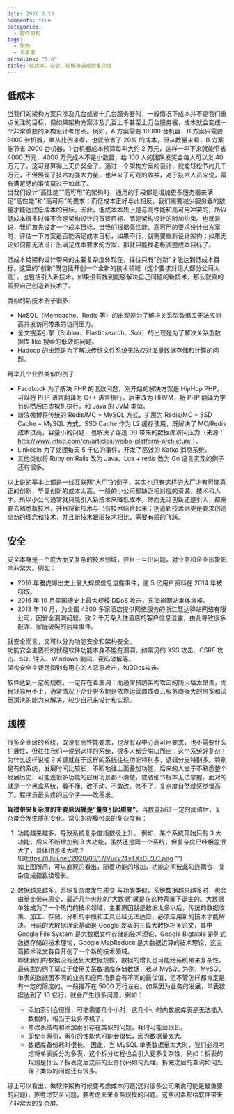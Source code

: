 ```yaml
---
date: 2020.3.13
comments: true
categories:
  - 软件架构
tags:
  - 架构
  - 复杂度
permalink: "5.6"
title: 低成本、安全、规模等造成的复杂度
---
```

## 低成本

当我们的架构方案只涉及几台或者十几台服务器时，一般情况下成本并不是我们重点关注的目标，但如果架构方案涉及几百上千甚至上万台服务器，成本就会变成一个非常重要的架构设计考虑点。例如，A 方案需要 10000 台机器，B 方案只需要 8000 台机器，单从比例来看，也就节省了 20% 的成本，但从数量来看，B 方案能节省 2000 台机器，1 台机器成本预算每年大约 2 万元，这样一年下来就能节省 4000 万元，4000 万元成本不是小数目，给 100 人的团队发奖金每人可以发 40 万元了，这可是算得上天价奖金了。通过一个架构方案的设计，就能轻松节约几千万元，不但展现了技术的强大力量，也带来了可观的收益，对于技术人员来说，最有满足感的事情莫过于如此了。  
当我们设计“高性能”“高可用”的架构时，通用的手段都是增加更多服务器来满足“高性能”和“高可用”的要求；而低成本正好与此相反，我们需要减少服务器的数量才能达成低成本的目标。因此，低成本本质上是与高性能和高可用冲突的，所以低成本很多时候不会是架构设计的首要目标，而是架构设计的附加约束。也就是说，我们首先设定一个成本目标，当我们根据高性能、高可用的要求设计出方案时，评估一下方案是否能满足成本目标，如果不行，就需要重新设计架构；如果无论如何都无法设计出满足成本要求的方案，那就只能找老板调整成本目标了。

低成本给架构设计带来的主要复杂度体现在，往往只有“创新”才能达到低成本目标。这里的“创新”既包括开创一个全新的技术领域（这个要求对绝大部分公司太高），也包括引入新技术，如果没有找到能够解决自己问题的新技术，那么就真的需要自己创造新技术了。  

类似的新技术例子很多:  

* NoSQL（Memcache、Redis 等）的出现是为了解决关系型数据库无法应对高并发访问带来的访问压力。
* 全文搜索引擎（Sphinx、Elasticsearch、Solr）的出现是为了解决关系型数据库 like 搜索的低效的问题。
* Hadoop 的出现是为了解决传统文件系统无法应对海量数据存储和计算的问题。

再举几个业界类似的例子

* Facebook 为了解决 PHP 的低效问题，刚开始的解决方案是 HipHop PHP，可以将 PHP 语言翻译为 C++ 语言执行，后来改为 HHVM，将 PHP 翻译为字节码然后由虚拟机执行，和 Java 的 JVM 类似。
* 新浪微博将传统的 Redis/MC + MySQL 方式，扩展为 Redis/MC + SSD Cache + MySQL 方式，SSD Cache 作为 L2 缓存使用，既解决了 MC/Redis 成本过高，容量小的问题，也解决了穿透 DB 带来的数据库访问压力（来源：http://www.infoq.com/cn/articles/weibo-platform-archieture ）。
* Linkedin 为了处理每天 5 千亿的事件，开发了高效的 Kafka 消息系统。
* 其他类似将 Ruby on Rails 改为 Java、Lua + redis 改为 Go 语言实现的例子还有很多。

以上说的基本上都是一线互联网”大厂”的例子，其实也只有这样的大厂才有可能真正的创新，毕竟创新的成本太高，一般的小公司都缺乏相对应的资源，技术和人才。所以小公司通常就只能引入新技术来降低成本。然而无论创新还是引入，都需要去熟悉新技术，并且将新技术与已有技术结合起来；创造新技术则更是要求创造全新的理念和技术，并且新技术跟旧技术相比，需要有质的飞跃。

## 安全

安全本身是一个庞大而又复杂的技术领域，并且一旦出问题，对业务和企业形象影响非常大。例如：
* 2016 年雅虎爆出史上最大规模信息泄露事件，逾 5 亿用户资料在 2014 年被窃取。
* 2016 年 10 月美国遭史上最大规模 DDoS 攻击，东海岸网站集体瘫痪。
* 2013 年 10 月，为全国 4500 多家酒店提供网络服务的浙江慧达驿站网络有限公司，因安全漏洞问题，致 2 千万条入住酒店的客户信息泄露，由此导致很多敲诈、家庭破裂的后续事件。
  
就安全而言，又可以分为功能安全和架构安全。  
功能安全主要指的就是软件功能本身不能有漏洞，如常见的 XSS 攻击、CSRF 攻击、SQL 注入、Windows 漏洞、密码破解等。  
架构安全主要是指别有用心的人恶意攻击，如DDos攻击。  

软件达到一定的规模，一定存在着漏洞；而通常预防架构攻击的防火墙太昂贵，而且轻易用不上，通常情况下企业更多地是依靠运营商或者云服务商强大的带宽和流量清洗的能力来解决，较少自己来设计和实现。

## 规模

很多企业级的系统，既没有高性能要求，也没有双中心高可用要求，也不需要什么扩展性，但往往我们一说到这样的系统，很多人都会脱口而出：这个系统好复杂！为什么这样说呢？关键就在于这样的系统往往功能特别多，逻辑分支特别多。特别是有的系统，发展时间比较长，不断地往上面叠加功能，后来的人由于不熟悉整个发展历史，可能连很多功能的应用场景都不清楚，或者细节根本无法掌握，面对的就是一个黑盒系统，看不懂、改不动、不敢改、修不了，复杂度自然就感觉很高了。程序员最头疼的三个字——改需求。  

**规模带来复杂度的主要原因就是“量变引起质变”**，当数量超过一定的阈值后，复杂度会发生质的变化。常见的规模带来的复杂度有：

1. 功能越来越多，导致系统复杂度指数级上升。
   例如，某个系统开始只有 3 大功能，后来不断增加到 8 大功能，虽然还是同一个系统，但复杂度已经相差很大了，具体相差多大呢？  
![](https://i.loli.net/2020/03/17/Vucy74vTXxDIZLC.png “”)  
如上图所示，可以直观的看出，随着功能的增加，功能之间彼此勾连耦合，复杂度成指数级增长。

2. 数据越来越多，系统复杂度发生质变
   与功能类似，系统数据越来越多时，也会由量变带来质变，最近几年火热的“大数据”就是在这种背景下诞生的。大数据单独成为了一个热门的技术领域，主要原因就是数据太多以后，传统的数据收集、加工、存储、分析的手段和工具已经无法适应，必须应用新的技术才能解决。目前的大数据理论基础是 Google 发表的三篇大数据相关论文，其中 Google File System 是大数据文件存储的技术理论，Google Bigtable 是列式数据存储的技术理论，Google MapReduce 是大数据运算的技术理论，这三篇技术论文各自开创了一个新的技术领域。  
   即使我们的数据没有达到大数据规模，数据的增长也可能给系统带来复杂性。最典型的例子莫过于使用关系数据库存储数据，我以 MySQL 为例，MySQL 单表的数据因不同的业务和应用场景会有不同的最优值，但不管怎样都肯定是有一定的限度的，一般推荐在 5000 万行左右。如果因为业务的发展，单表数据达到了 10 亿行，就会产生很多问题，例如：
   * 添加索引会很慢，可能需要几个小时，这几个小时内数据库表是无法插入数据的，相当于业务停机了。
   * 修改表结构和添加索引存在类似的问题，耗时可能会很长。
   * 即使有索引，索引的性能也可能会很低，因为数据量太大。
   * 数据库备份耗时很长。
  因此，当 MySQL 单表数据量太大时，我们必须考虑将单表拆分为多表，这个拆分过程也会引入更多复杂性，例如：拆表的规则是什么？拆表之后之前的业务代码如何处理。拆完之后的查询如何处理？类似的问题还有很多。

综上可以看出，做软件架构时候要考虑成本问题(这对很多公司来说可能是最重要的问题)，要考虑安全问题，要考虑未来业务规模的问题。这些因素都给软件带来了非常大的复杂度。
